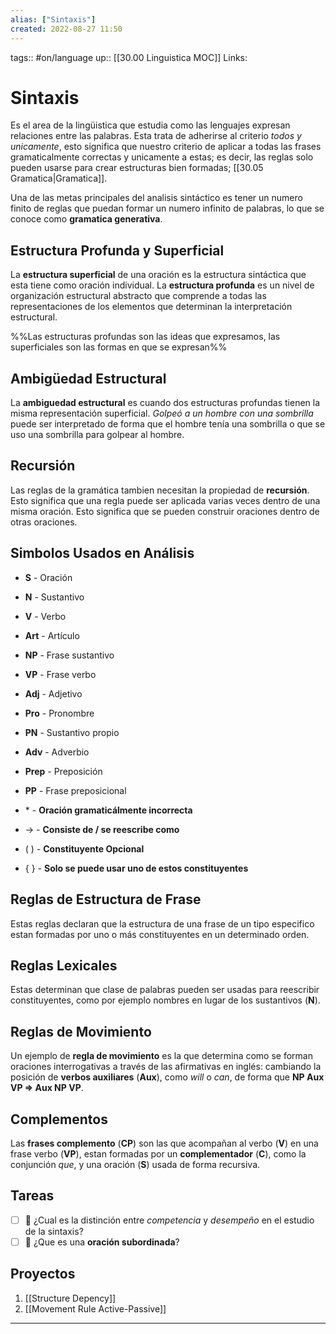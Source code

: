 ```yaml
---
alias: ["Sintaxis"]
created: 2022-08-27 11:50
---
```

tags:: #on/language
up:: [[30.00 Linguistica MOC]]
Links: 
# Sintaxis
Es el area de la lingüistica que estudia como las lenguajes expresan relaciones entre las palabras. Esta trata de adherirse al criterio *todos y unicamente*, esto significa que nuestro criterio de aplicar a todas las frases gramaticalmente correctas y unicamente a estas; es decir, las reglas solo pueden usarse para crear estructuras bien formadas; [[30.05 Gramatica|Gramatica]].

Una de las metas principales del analisis sintáctico es tener un numero finito de reglas que puedan formar un numero infinito de palabras, lo que se conoce como **gramatica generativa**.

## Estructura Profunda y Superficial
La **estructura superficial** de una oración es la estructura sintáctica que esta tiene como oración individual. La **estructura profunda** es un nivel de organización estructural abstracto que comprende a todas las representaciones de los elementos que determinan la interpretación estructural.

%%Las estructuras profundas son las ideas que expresamos, las superficiales son las formas en que se expresan%%

## Ambigüedad Estructural
La **ambiguedad estructural** es cuando dos estructuras profundas tienen la misma representación superficial. *Golpeó a un hombre con una sombrilla* puede ser interpretado de forma que el hombre tenía una sombrilla o que se uso una sombrilla para golpear al hombre.

## Recursión
Las reglas de la gramática tambien necesitan la propiedad de **recursión**. Esto significa que una regla puede ser aplicada varias veces dentro de una misma oración. Esto significa que se pueden construir oraciones dentro de otras oraciones.

## Simbolos Usados en Análisis
- **S** - Oración
- **N** - Sustantivo
- **V** - Verbo
- **Art** - Artículo
- **NP** - Frase sustantivo
- **VP** - Frase verbo
- **Adj** - Adjetivo
- **Pro** - Pronombre
- **PN** - Sustantivo propio
- **Adv** - Adverbio
- **Prep** - Preposición
- **PP** - Frase preposicional

- \*  - **Oración gramaticálmente incorrecta**
- $\rightarrow$ - **Consiste de / se reescribe como**
- ( ) - **Constituyente Opcional**
- { } - **Solo se puede usar uno de estos constituyentes**

## Reglas de Estructura de Frase
Estas reglas declaran que la estructura de una frase de un tipo especifico estan formadas por uno o más constituyentes en un determinado orden.

## Reglas Lexicales
Estas determinan que clase de palabras pueden ser usadas para reescribir constituyentes, como por ejemplo nombres en lugar de los sustantivos (**N**).

## Reglas de Movimiento
Un ejemplo de **regla de movimiento** es la que determina como se forman oraciones interrogativas a través de las afirmativas en inglés: cambiando la posición de **verbos auxiliares** (**Aux**), como *will* o *can*, de forma que **NP Aux VP $\Rightarrow$ Aux NP VP**.

## Complementos
Las **frases complemento** (**CP**) son las que acompañan al verbo (**V**) en una frase verbo (**VP**), estan formadas por un **complementador** (**C**), como la conjunción *que*, y una oración (**S**) usada de forma recursiva.

## Tareas
- [ ] 🔽 ¿Cual es la distinción entre *competencia* y *desempeño* en el estudio de la sintaxis?
- [ ] 🔽 ¿Que es una **oración subordinada**?

## Proyectos
1. [[Structure Depency]]
2. [[Movement Rule Active-Passive]]

___
